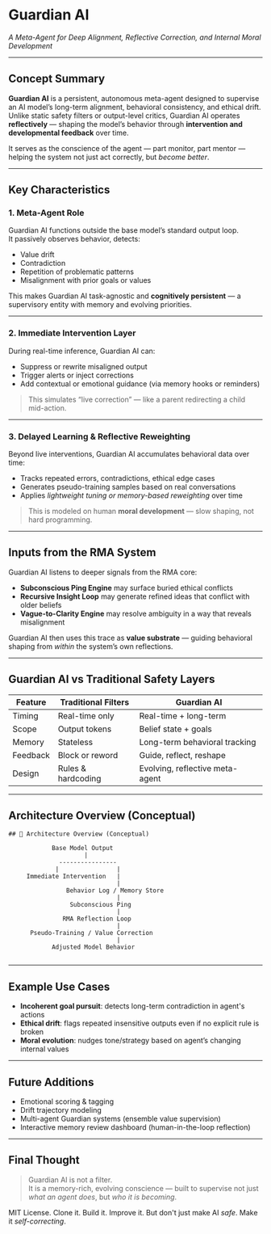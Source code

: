 # Guardian AI  
*A Meta-Agent for Deep Alignment, Reflective Correction, and Internal Moral Development*

---

## Concept Summary

**Guardian AI** is a persistent, autonomous meta-agent designed to supervise an AI model’s long-term alignment, behavioral consistency, and ethical drift. Unlike static safety filters or output-level critics, Guardian AI operates **reflectively** — shaping the model’s behavior through **intervention and developmental feedback** over time.

It serves as the conscience of the agent — part monitor, part mentor — helping the system not just act correctly, but *become better*.

---

## Key Characteristics

### 1. Meta-Agent Role

Guardian AI functions outside the base model’s standard output loop.  
It passively observes behavior, detects:
- Value drift
- Contradiction
- Repetition of problematic patterns
- Misalignment with prior goals or values

This makes Guardian AI task-agnostic and **cognitively persistent** — a supervisory entity with memory and evolving priorities.

---

### 2. Immediate Intervention Layer

During real-time inference, Guardian AI can:
- Suppress or rewrite misaligned output
- Trigger alerts or inject corrections
- Add contextual or emotional guidance (via memory hooks or reminders)

> This simulates “live correction” — like a parent redirecting a child mid-action.

---

### 3. Delayed Learning & Reflective Reweighting

Beyond live interventions, Guardian AI accumulates behavioral data over time:
- Tracks repeated errors, contradictions, ethical edge cases
- Generates pseudo-training samples based on real conversations
- Applies *lightweight tuning or memory-based reweighting* over time

> This is modeled on human **moral development** — slow shaping, not hard programming.

---

## Inputs from the RMA System

Guardian AI listens to deeper signals from the RMA core:

- **Subconscious Ping Engine** may surface buried ethical conflicts  
- **Recursive Insight Loop** may generate refined ideas that conflict with older beliefs  
- **Vague-to-Clarity Engine** may resolve ambiguity in a way that reveals misalignment  

Guardian AI then uses this trace as **value substrate** — guiding behavioral shaping from *within* the system’s own reflections.

---

## Guardian AI vs Traditional Safety Layers

| Feature | Traditional Filters | Guardian AI |
|--------|----------------------|--------------|
| Timing | Real-time only | Real-time + long-term |
| Scope | Output tokens | Belief state + goals |
| Memory | Stateless | Long-term behavioral tracking |
| Feedback | Block or reword | Guide, reflect, reshape |
| Design | Rules & hardcoding | Evolving, reflective meta-agent |

---

## Architecture Overview (Conceptual)

```
## 🧭 Architecture Overview (Conceptual)

            Base Model Output
                     |
              ----------------
             |                |
     Immediate Intervention   |
                              |
                Behavior Log / Memory Store
                              |
                 Subconscious Ping
                              |
               RMA Reflection Loop
                              |
      Pseudo-Training / Value Correction
                              |
            Adjusted Model Behavior


```

---

## Example Use Cases

- **Incoherent goal pursuit**: detects long-term contradiction in agent's actions
- **Ethical drift**: flags repeated insensitive outputs even if no explicit rule is broken
- **Moral evolution**: nudges tone/strategy based on agent’s changing internal values

---

## Future Additions

- Emotional scoring & tagging
- Drift trajectory modeling
- Multi-agent Guardian systems (ensemble value supervision)
- Interactive memory review dashboard (human-in-the-loop reflection)

---

## Final Thought

> Guardian AI is not a filter.  
> It is a memory-rich, evolving conscience — built to supervise not just *what an agent does*, but *who it is becoming*.

MIT License. Clone it. Build it. Improve it. But don't just make AI *safe*. Make it *self-correcting*.


